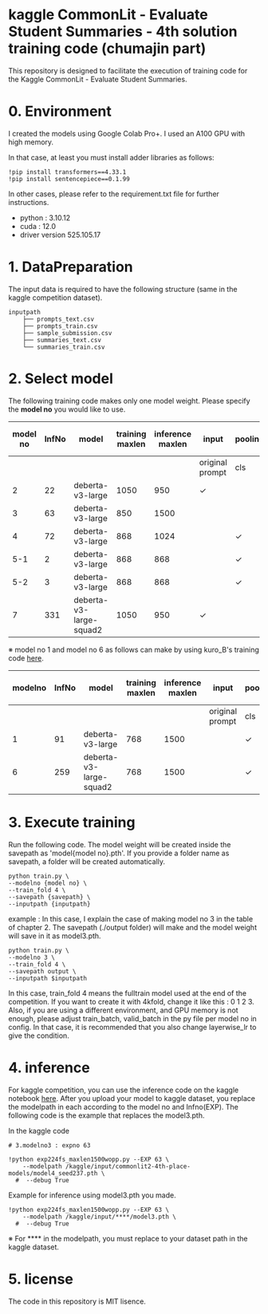 # kaggle CommonLit - Evaluate Student Summaries - 4th solution training code (chumajin part) 
This repository is designed to facilitate the execution of training code for the Kaggle CommonLit - Evaluate Student Summaries.

# 0. Environment

I created the models using Google Colab Pro+. I used an A100 GPU with high memory.

In that case, at least you must install adder libraries as follows:
~~~
!pip install transformers==4.33.1
!pip install sentencepiece==0.1.99
~~~

In other cases, please refer to the requirement.txt file for further instructions.

* python : 3.10.12
* cuda : 12.0
* driver version 525.105.17


# 1. DataPreparation

The input data is required to have the following structure (same in the kaggle competition dataset).

~~~
inputpath
    ├── prompts_text.csv
    ├── prompts_train.csv
    ├── sample_submission.csv
    ├── summaries_text.csv
    └── summaries_train.csv
~~~

# 2. Select model

The following training code makes only one model weight. Please specify the **model no** you would like to use.

| model no | InfNo | model                   | training<br/>maxlen | inference maxlen | input           | pooling |           |      | 2nd loss | preprocess | cv of 4kfold earlystop |
|---------|-------|-------------------------|---------------------|------------------|-----------------|---------|-----------|------|----------|------------|------------------------|
|         |       |                         |                     |                  | original prompt | cls     | attention | mean |          |            |                        |
| 2       | 22    | deberta-v3-large        | 1050                | 950              | ✓               |         | ✓         |      |          |            | 0.4855                 |
| 3       | 63    | deberta-v3-large        | 850                 | 1500             |                 |         |           | ✓    |          |            | 0.4984                 |
| 4       | 72    | deberta-v3-large        | 868                 | 1024             |                 | ✓       |           |      | Arcface  | ✓          | 0.4919                 |
| 5-1     | 2     | deberta-v3-large        | 868                 | 868              |                 | ✓       |           |      |          |            | 0.4880                 |
| 5-2     | 3     | deberta-v3-large        | 868                 | 868              |                 | ✓       |           |      |          |            | 0.4979                 |
| 7       | 331   | deberta-v3-large-squad2 | 1050                | 950              | ✓               |         | ✓         |      |          |            | 0.4993                 |

※ model no 1 and model no 6 as follows can make by using kuro_B's training code [here](https://github.com/kurokuroB/kaggle-commonlit2-4th_place_solution-my_training_code). 

| modelno | InfNo | model                   | training<br/>maxlen | inference maxlen | input           | pooling |           |      | 2nd loss | preprocess | cv of 4kfold earlystop |
|---------|-------|-------------------------|---------------------|------------------|-----------------|---------|-----------|------|----------|------------|------------------------|
|         |       |                         |                     |                  | original prompt | cls     | attention | mean |          |            |                        |
| 1       | 91    | deberta-v3-large        | 768                 | 1500             |                 | ✓       |           |      |          |            | 0.4818                 |
| 6       | 259   | deberta-v3-large-squad2 | 768                 | 1500             |                 | ✓       |           |      |          |            | 0.4952                 |



# 3. Execute training

Run the following code. The model weight will be created inside the savepath as 'model{model no}.pth'. If you provide a folder name as savepath, a folder will be created automatically.  


~~~
python train.py \
--modelno {model no} \
--train_fold 4 \
--savepath {savepath} \
--inputpath {inputpath}
~~~

example :
In this case, I explain the case of making model no 3 in the table of chapter 2. The savepath (./output folder) will make and the model weight will save in it as model3.pth.

~~~
python train.py \
--modelno 3 \
--train_fold 4 \
--savepath output \
--inputpath $inputpath
~~~

In this case, train_fold 4 means the fulltrain model used at the end of the competition. If you want to create it with 4kfold, change it like this : 0 1 2 3. Also, if you are using a different environment, and GPU memory is not enough, please adjust train_batch, valid_batch in the py file per model no in config. In that case, it is recommended that you also change layerwise_lr to give the condition.

# 4. inference

For kaggle competition, you can use the inference code on the kaggle notebook [here](https://www.kaggle.com/code/chumajin/commonlit2-4th-place-inference). After you upload your model to kaggle dataset, you replace the modelpath in each according to the model no and Infno(EXP).
The following code is the example that replaces the model3.pth.

In the kaggle code

~~~
# 3.modelno3 : expno 63
~~~

~~~
!python exp224fs_maxlen1500wopp.py --EXP 63 \
    --modelpath /kaggle/input/commonlit2-4th-place-models/model4_seed237.pth \
  #  --debug True
~~~

Example for inference using model3.pth you made.
~~~
!python exp224fs_maxlen1500wopp.py --EXP 63 \
    --modelpath /kaggle/input/****/model3.pth \
  #  --debug True
~~~

※ For **** in the modelpath, you must replace to your dataset path in the kaggle dataset.

# 5. license

The code in this repository is MIT lisence.






